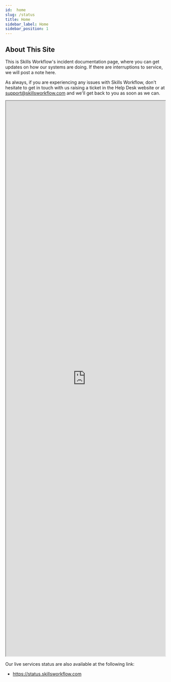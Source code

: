 ```yaml
---
id:  home
slug: /status
title: Home
sidebar_label: Home
sidebar_position: 1
---
```


## About This Site
This is Skills Workflow's incident documentation page, where you can get updates on how our systems are doing. If there are interruptions to service, we will post a note here.

As always, if you are experiencing any issues with Skills Workflow, don't hesitate to get in touch with us raising a ticket in the Help Desk website or at support@skillsworkflow.com and we'll get back to you as soon as we can.

<iframe width=100% height= 1750px src="https://status.skillsworkflow.com"></iframe>

Our live services status are also available at the following link:
- https://status.skillsworkflow.com
